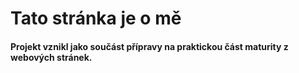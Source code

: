 # Tato stránka je o mě

#### Projekt vznikl jako součást přípravy na praktickou část maturity z webových stránek.


